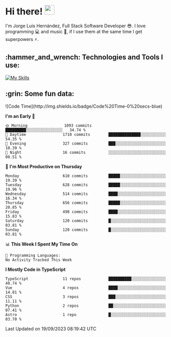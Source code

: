 <h1 align="left">
 <abc>
  <br>Hi there! <img src="https://user-images.githubusercontent.com/42378118/110234147-e3259600-7f4e-11eb-95be-0c4047144dea.gif" width="30"><br>
 </abc>
</h1>

I'm Jorge Luis Hernández, Full Stack Software Developer :sunglasses:. I love programming :computer: and music :musical_score:, if I use them at the same time I get superpowers :zap:. 


<h2 align="left">:hammer_and_wrench: Technologies and Tools I use:</h2>

[![My Skills](https://skillicons.dev/icons?i=js,ts,html,css,py,vue,react,next,nest,postgres,mysql)](https://skillicons.dev)

<h2 align="left">:grin: Some fun data:</h2>
<!--START_SECTION:waka-->
![Code Time](http://img.shields.io/badge/Code%20Time-0%20secs-blue)

**I'm an Early 🐤** 

```text
🌞 Morning                1093 commits        █████████░░░░░░░░░░░░░░░░   34.74 % 
🌆 Daytime                1710 commits        ██████████████░░░░░░░░░░░   54.35 % 
🌃 Evening                327 commits         ███░░░░░░░░░░░░░░░░░░░░░░   10.39 % 
🌙 Night                  16 commits          ░░░░░░░░░░░░░░░░░░░░░░░░░   00.51 % 
```
📅 **I'm Most Productive on Thursday** 

```text
Monday                   610 commits         █████░░░░░░░░░░░░░░░░░░░░   19.39 % 
Tuesday                  628 commits         █████░░░░░░░░░░░░░░░░░░░░   19.96 % 
Wednesday                514 commits         ████░░░░░░░░░░░░░░░░░░░░░   16.34 % 
Thursday                 656 commits         █████░░░░░░░░░░░░░░░░░░░░   20.85 % 
Friday                   498 commits         ████░░░░░░░░░░░░░░░░░░░░░   15.83 % 
Saturday                 120 commits         █░░░░░░░░░░░░░░░░░░░░░░░░   03.81 % 
Sunday                   120 commits         █░░░░░░░░░░░░░░░░░░░░░░░░   03.81 % 
```


📊 **This Week I Spent My Time On** 

```text
💬 Programming Languages: 
No Activity Tracked This Week
```

**I Mostly Code in TypeScript** 

```text
TypeScript               11 repos            ██████████░░░░░░░░░░░░░░░   40.74 % 
Vue                      4 repos             ████░░░░░░░░░░░░░░░░░░░░░   14.81 % 
CSS                      3 repos             ███░░░░░░░░░░░░░░░░░░░░░░   11.11 % 
Python                   2 repos             ██░░░░░░░░░░░░░░░░░░░░░░░   07.41 % 
Astro                    1 repo              █░░░░░░░░░░░░░░░░░░░░░░░░   03.70 % 
```




 Last Updated on 19/09/2023 08:19:42 UTC
<!--END_SECTION:waka-->
